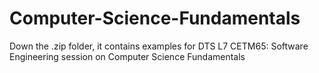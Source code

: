 # Computer-Science-Fundamentals

Down the .zip folder, it contains examples for DTS L7 CETM65: Software Engineering session on Computer Science Fundamentals
